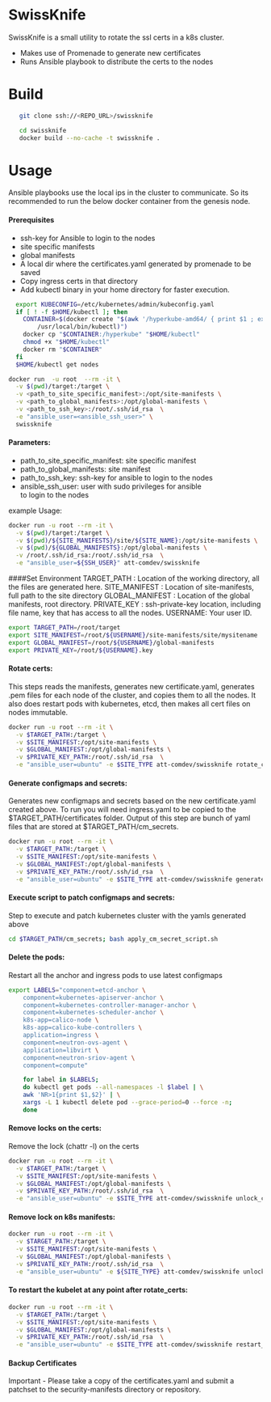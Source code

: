# SwissKnife

SwissKnife is a small utility to rotate the ssl certs in a k8s cluster.

  - Makes use of Promenade to generate new certificates
  - Runs Ansible playbook to distribute the certs to the nodes

# Build
<!-- TODO(ian-pittwood): insert upstream url -->
 ```sh
    git clone ssh://<REPO_URL>/swissknife

    cd swissknife
    docker build --no-cache -t swissknife .
 ```

# Usage
Ansible playbooks use the local ips in the cluster to communicate. So its
recommended to run the below docker container from the genesis node.

####  Prerequisites
  - ssh-key for Ansible to login to the nodes
  - site specific manifests
  - global manifests
  - A local dir where the certificates.yaml generated by promenade to be saved
  - Copy ingress certs in that directory
  - Add kubectl binary in your home directory for faster execution.

```sh
  export KUBECONFIG=/etc/kubernetes/admin/kubeconfig.yaml
  if [ ! -f $HOME/kubectl ]; then
    CONTAINER=$(docker create "$(awk '/hyperkube-amd64/ { print $1 ; exit }' \
        /usr/local/bin/kubectl)")
    docker cp "$CONTAINER:/hyperkube" "$HOME/kubectl"
    chmod +x "$HOME/kubectl"
    docker rm "$CONTAINER"
  fi
  $HOME/kubectl get nodes
```

```sh
docker run  -u root  --rm -it \
  -v $(pwd)/target:/target \
  -v <path_to_site_specific_manifest>:/opt/site-manifests \
  -v <path_to_global_manifests>:/opt/global-manifests \
  -v <path_to_ssh_key>:/root/.ssh/id_rsa  \
  -e "ansible_user=<ansible_ssh_user>" \
  swissknife
```

#### Parameters:
  - path\_to\_site\_specific\_manifest: site specific manifest
  - path\_to\_global\_manifests: site manifest
  - path\_to\_ssh\_key: ssh-key for ansible to login to the nodes
  - ansible\_ssh\_user: user with sudo privileges for ansible \
                         to login to the nodes


example Usage:

```sh
docker run -u root --rm -it \
  -v $(pwd)/target:/target \
  -v $(pwd)/${SITE_MANIFESTS}/site/${SITE_NAME}:/opt/site-manifests \
  -v $(pwd)/${GLOBAL_MANIFESTS}:/opt/global-manifests \
  -v /root/.ssh/id_rsa:/root/.ssh/id_rsa  \
  -e "ansible_user=${SSH_USER}" att-comdev/swissknife
```
####Set Environment
TARGET_PATH : Location of the working directory, all the files are generated here.
SITE_MANIFEST : Location of site-manifests, full path to the site directory
GLOBAL_MANIFEST : Location of the global manifests, root directory.
PRIVATE_KEY : ssh-private-key location, including file name, key that has access to all the nodes.
USERNAME: Your user ID.

```sh
export TARGET_PATH=/root/target
export SITE_MANIFEST=/root/${USERNAME}/site-manifests/site/mysitename
export GLOBAL_MANIFEST=/root/${USERNAME}/global-manifests
export PRIVATE_KEY=/root/${USERNAME}.key
```

#### Rotate certs:
This steps reads the manifests, generates new certificate.yaml, generates .pem files for each
node of the cluster, and copies them to all the nodes.
It also does restart pods with kubernetes, etcd, then makes all cert files on nodes immutable.

```sh
docker run -u root --rm -it \
  -v $TARGET_PATH:/target \
  -v $SITE_MANIFEST:/opt/site-manifests \
  -v $GLOBAL_MANIFEST:/opt/global-manifests \
  -v $PRIVATE_KEY_PATH:/root/.ssh/id_rsa  \
  -e "ansible_user=ubuntu" -e $SITE_TYPE att-comdev/swissknife rotate_certs
```


#### Generate configmaps and secrets:
Generates new configmaps and secrets based on the new certificate.yaml created above.
To run you will need ingress.yaml to be copied to the $TARGET_PATH/certificates folder.
Output of this step are bunch of yaml files that are stored at $TARGET_PATH/cm_secrets.

```sh
docker run -u root --rm -it \
  -v $TARGET_PATH:/target \
  -v $SITE_MANIFEST:/opt/site-manifests \
  -v $GLOBAL_MANIFEST:/opt/global-manifests \
  -v $PRIVATE_KEY_PATH:/root/.ssh/id_rsa  \
  -e "ansible_user=ubuntu" -e $SITE_TYPE att-comdev/swissknife generate_config_maps
```

#### Execute script to patch configmaps and secrets:
Step to execute and patch kubernetes cluster with the yamls generated above
```sh
cd $TARGET_PATH/cm_secrets; bash apply_cm_secret_script.sh
```

#### Delete the pods:
Restart all the anchor and ingress pods to use latest configmaps

```sh
export LABELS="component=etcd-anchor \
    component=kubernetes-apiserver-anchor \
    component=kubernetes-controller-manager-anchor \
    component=kubernetes-scheduler-anchor \
    k8s-app=calico-node \
    k8s-app=calico-kube-controllers \
    application=ingress \
    component=neutron-ovs-agent \
    application=libvirt \
    component=neutron-sriov-agent \
    component=compute"

    for label in $LABELS;
    do kubectl get pods --all-namespaces -l $label | \
    awk 'NR>1{print $1,$2}' | \
    xargs -L 1 kubectl delete pod --grace-period=0 --force -n;
    done
```

#### Remove locks on the certs:
Remove the lock (chattr -l) on the certs
```sh
docker run -u root --rm -it \
  -v $TARGET_PATH:/target \
  -v $SITE_MANIFEST:/opt/site-manifests \
  -v $GLOBAL_MANIFEST:/opt/global-manifests \
  -v $PRIVATE_KEY_PATH:/root/.ssh/id_rsa  \
  -e "ansible_user=ubuntu" -e $SITE_TYPE att-comdev/swissknife unlock_certs
```

#### Remove lock on k8s manifests:
```sh
docker run -u root --rm -it \
  -v $TARGET_PATH:/target \
  -v $SITE_MANIFEST:/opt/site-manifests \
  -v $GLOBAL_MANIFEST:/opt/global-manifests \
  -v $PRIVATE_KEY_PATH:/root/.ssh/id_rsa  \
  -e "ansible_user=ubuntu" -e ${SITE_TYPE} att-comdev/swissknife unlock_k8s_manifests
```

#### To restart the kubelet at any point after rotate\_certs:
```sh
docker run -u root --rm -it \
  -v $TARGET_PATH:/target \
  -v $SITE_MANIFEST:/opt/site-manifests \
  -v $GLOBAL_MANIFEST:/opt/global-manifests \
  -v $PRIVATE_KEY_PATH:/root/.ssh/id_rsa  \
  -e "ansible_user=ubuntu" -e $SITE_TYPE att-comdev/swissknife restart_kubelet <node_name|group_name>
```

#### Backup Certificates
Important - Please take a copy of the certificates.yaml and submit a patchset to the security-manifests
directory or repository.

